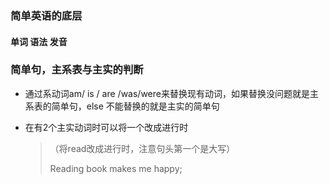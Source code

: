 ### **简单英语的底层**

#### **单词**	**语法**	**发音**

### 简单句，主系表与主实的判断

- 通过系动词am/ is / are /was/were来替换现有动词，如果替换没问题就是主系表的简单句，else 不能替换的就是主实的简单句

- 在有2个主实动词时可以将一个改成进行时

  > （将read改成进行时，注意句头第一个是大写）
  >
  > Reading book makes me happy;



